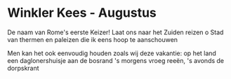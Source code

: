 # Winkler Kees - Augustus
De naam van Rome's eerste Keizer!
Laat ons naar het Zuiden reizen
o Stad van thermen en paleizen
die ik eens hoop te aanschouwen

Men kan het ook eenvoudig houden
zoals wij deze vakantie: op het land
een daglonershuisje aan de bosrand
's morgens vroeg reeën, 's avonds de dorpskrant